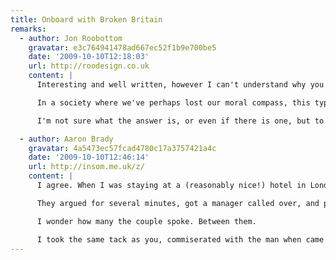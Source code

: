 ```yaml
---
title: Onboard with Broken Britain
remarks:
  - author: Jon Roobottom
    gravatar: e3c764941478ad667ec52f1b9e700be5
    date: '2009-10-10T12:18:03'
    url: http://roodesign.co.uk
    content: |
      Interesting and well written, however I can't understand why you've taken the 'Broken Britain' stance. Is this a phenomenon restricted just to the UK? Perhaps, but I don't think so. I agree with you totally that this type of behaviour is unacceptable and systemic of too much alcohol -- but I think it's more than that.

      In a society where we've perhaps lost our moral compass, this type of behaviour becomes acceptable and is passed on from one generation to the next. People simply don't have the understanding that it's wrong to hurl abuse at each other.

      I'm not sure what the answer is, or even if there is one, but to attribute this solely to Britain is a gross disservice to the (still) majority of it's people. Its the Sun news paper mentality: "Broken Britain", where the government is out to get us and society is breaking down at the seams. Sensationalist garbage.

  - author: Aaron Brady
    gravatar: 4a5473ec57fcad4780c17a3757421a4c
    date: '2009-10-10T12:46:14'
    url: http://insom.me.uk/z/
    content: |
      I agree. When I was staying at a (reasonably nice!) hotel in London a man and his wife tore into the person tending the bar because he didn't have appropriate notes and wanted to give them 5 x £1 coins. I can see this is inconvenient, but at the end of the day, it's tender.

      They argued for several minutes, got a manager called over, and previously used talked loudly about "cheap immigrant labour". This was frustrating, watching on, because (while I have no serious problem with cheap immigrant labour, per se) the man tending bar had a badge on showing he spoke four major European languages, alongside English; it's long been the tradition in hotels to employ multilingual people, many of whom are foreign.

      I wonder how many the couple spoke. Between them.

      I took the same tack as you, commiserated with the man when came around to serve me, said I perfectly understood the delay and thanked him for serving me.
---
```


